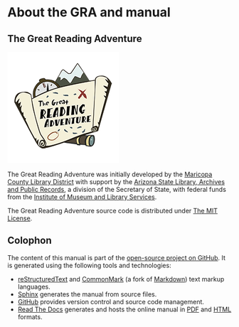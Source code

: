 # About the GRA and manual

## The Great Reading Adventure

![Great Reading Adventure logo](../_static/great-reading-adventure-logo@1x.png)

The Great Reading Adventure was initially developed by the [Maricopa County Library District](http://www.mcldaz.org/) with support by the [Arizona State Library, Archives and Public Records](http://www.azlibrary.gov/), a division of the Secretary of State, with federal funds from the [Institute of Museum and Library Services](http://www.imls.gov/).

The Great Reading Adventure source code is distributed under [The MIT License](http://opensource.org/licenses/MIT).

## Colophon

The content of this manual is part of the [open-source project on GitHub](https://github.com/MCLD/greatreadingadventure/tree/master/docs). It is generated using the following tools and technologies:

- [reStructuredText](http://docutils.sourceforge.net/rst.html) and [CommonMark](https://commonmark.org/) (a fork of [Markdown](https://daringfireball.net/projects/markdown/)) text markup languages.
- [Sphinx](https://www.sphinx-doc.org/en/master/) generates the manual from source files.
- [GitHub](https://github.com/) provides version control and source code management.
- [Read The Docs](https://readthedocs.org/) generates and hosts the online manual in [PDF](https://readthedocs.org/projects/great-reading-adventure/downloads/pdf/latest/) and [HTML](https://readthedocs.org/projects/great-reading-adventure/downloads/htmlzip/latest/) formats.
